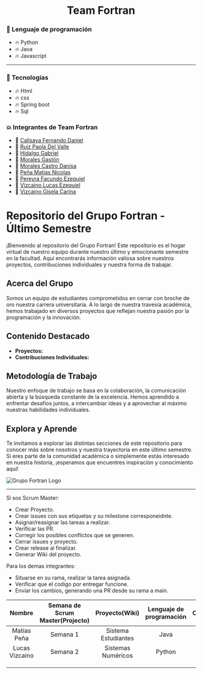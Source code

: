 <div id="header" align="center">
    <h1 align="center">
        Team Fortran
    </h1>
</div>

### :page_with_curl: Lenguaje de programación

- :fire: Python
- :fire: Java
- :fire: Javascript

---

### :page_with_curl: Tecnologias

- :fire: Html
- :fire: css
- :fire: Spring boot 
- :fire: Sql

### :collision: Integrantes de Team Fortran

- :star2: [Calisaya Fernando Daniel](https://github.com/califerdan)
- :star2: [Ruiz Paola Del Valle](https://github.com/pao2134)
- :star2: [Hidalgo Gabriel](https://github.com/HidoGG) 
- :star2: [Morales Gastón](https://avatars.githubusercontent.com/u/100379618?s=64&v=4)
- :star2: [Morales Castro Danisa](https://github.com/danisa-morales) 
- :star2: [Peña Matías Nicolas](https://avatars.githubusercontent.com/u/112669826?s=64&v=4)
- :star2: [Pereyra Facundo Ezequiel](https://github.com/facundoPereyra07) 
- :star2: [Vizcaino Lucas Ezequiel](https://avatars.githubusercontent.com/u/112833803?s=64&v=4)
- :star2: [Vizcaino Gisela Carina](https://avatars.githubusercontent.com/u/111472242?s=64&v=4)

# Repositorio del Grupo Fortran - Último Semestre

¡Bienvenido al repositorio del Grupo Fortran! Este repositorio es el hogar virtual de nuestro equipo durante nuestro último y emocionante semestre en la facultad. Aquí encontrarás información valiosa sobre nuestros proyectos, contribuciones individuales y nuestra forma de trabajar.

## Acerca del Grupo

Somos un equipo de estudiantes comprometidos en cerrar con broche de oro nuestra carrera universitaria. A lo largo de nuestra travesía académica, hemos trabajado en diversos proyectos que reflejan nuestra pasión por la programación y la innovación.

## Contenido Destacado

- **Proyectos:** 
- **Contribuciones Individuales:** 

## Metodología de Trabajo

Nuestro enfoque de trabajo se basa en la colaboración, la comunicación abierta y la búsqueda constante de la excelencia. Hemos aprendido a enfrentar desafíos juntos, a intercambiar ideas y a aprovechar al máximo nuestras habilidades individuales.

## Explora y Aprende

Te invitamos a explorar las distintas secciones de este repositorio para conocer más sobre nosotros y nuestra trayectoria en este último semestre. Si eres parte de la comunidad académica o simplemente estás interesado en nuestra historia, ¡esperamos que encuentres inspiración y conocimiento aquí!


![Grupo Fortran Logo](logo.png)

---

Si sos Scrum Master:

- Crear Proyecto.
- Crear issues con sus etiquetas y su milestone corresponeidnte.
- Asignar/reasignar las tareas a realizar.
- Verificar las PR.
- Corregir los posibles conflictos que se generen.
- Cerrar issues y proyecto.
- Crear release al finalizar.
- Generar Wiki del proyecto.

Para los demas integrantes:

- Situarse en su rama, realizar la tarea asignada.
- Verificar que el codigo por entregar funcione.
- Enviar los cambios, generando una PR desde su rama a main.

| Nombre | Semana de Scrum Master(Projecto) | Proyecto(Wiki) | Lenguaje de programación | Observación |
|:---:|:---:|:---:|:---:|:---:|
| Matias Peña | Semana 1 | Sistema Estudiantes | Java |   -   |
| Lucas Vizcaino | Semana 2 | Sistemas Numéricos |Python|     |
|     |     |     |     |     |
|     |     |     |     |     |
|     |     |     |     |     |
